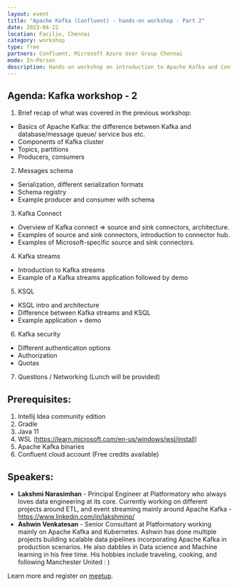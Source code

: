 ```yaml
---
layout: event
title: "Apache Kafka (Confluent) - hands-on workshop - Part 2"
date: 2023-04-22
location: Facilio, Chennai
category: workshop
type: free
partners: Confluent, Microsoft Azure User Group Chennai
mode: In-Person
description: Hands-on workshop on introduction to Apache Kafka and Confluent. Part 2 of 2.
---
```


## Agenda: Kafka workshop - 2

1. Brief recap of what was covered in the previous workshop:
- Basics of Apache Kafka: the difference between Kafka and database/message queue/ service bus etc.
- Components of Kafka cluster
- Topics, partitions
- Producers, consumers
2. Messages schema
- Serialization, different serialization formats
- Schema registry
- Example producer and consumer with schema
3. Kafka Connect
- Overview of Kafka connect => source and sink connectors, architecture.
- Examples of source and sink connectors, introduction to connector hub.
- Examples of Microsoft-specific source and sink connectors.
4. Kafka streams
- Introduction to Kafka streams
- Example of a Kafka streams application followed by demo
5. KSQL
- KSQL intro and architecture
- Difference between Kafka streams and KSQL
- Example application + demo
6. Kafka security
- Different authentication options
- Authorization
- Quotas
7. Questions / Networking (Lunch will be provided)

## Prerequisites:

1. Intellij Idea community edition
2. Gradle
3. Java 11
4. WSL (https://learn.microsoft.com/en-us/windows/wsl/install)
5. Apache Kafka binaries
6. Confluent cloud account (Free credits available)

## Speakers:

- **Lakshmi Narasimhan** - Principal Engineer at Platformatory who always loves data engineering at its core. Currently working on different projects around ETL, and event streaming mainly around Apache Kafka - https://www.linkedin.com/in/lakshminp/
- **Ashwin Venkatesan** - Senior Consultant at Platformatory working mainly on Apache Kafka and Kubernetes. Ashwin has done multiple projects building scalable data pipelines incorporating Apache Kafka in production scenarios. He also dabbles in Data science and Machine learning in his free time. His hobbies include traveling, cooking, and following Manchester United : )

Learn more and register on [meetup](https://www.meetup.com/chennai-microsoft-azure-user-group/events/292572447/).

